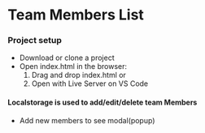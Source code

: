 # Team Members List 

### Project setup
- Download or clone a project
- Open index.html in the browser:
   1) Drag and drop index.html or
   2) Open with Live Server on VS Code

#### Localstorage is used to add/edit/delete team Members
- Add new members to see modal(popup)
